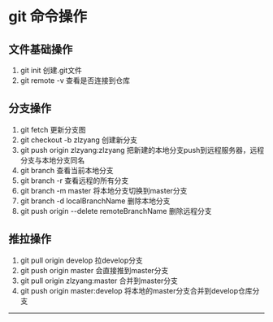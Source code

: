 # git 命令操作
## 文件基础操作
1. git init  创建.git文件
2. git remote -v  查看是否连接到仓库 
## 分支操作
1. git fetch  更新分支图  
2. git checkout -b zlzyang 创建新分支
3. git push origin zlzyang:zlzyang 把新建的本地分支push到远程服务器，远程分支与本地分支同名
4. git branch  查看当前本地分支
5. git branch -r   查看远程的所有分支   
6. git branch -m master 将本地分支切换到master分支
7. git branch -d localBranchName 删除本地分支
8. git push origin --delete remoteBranchName 删除远程分支
## 推拉操作
1. git pull origin develop  拉develop分支
2. git push origin master 会直接推到master分支
3. git pull origin zlzyang:master 合并到master分支
4. git push origin master:develop  将本地的master分支合并到develop仓库分支 
-------



